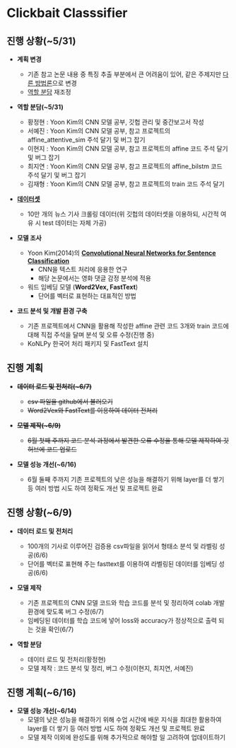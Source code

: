 Clickbait Classsifier
=====================  

진행 상황(~5/31)
---------------

+ **계획 변경**
  - 기존 참고 논문 내용 중 특징 추출 부분에서 큰 어려움이 있어, 같은 주제지만 [다른 방법론](https://github.com/2alive3s/Fake_news/blob/master/%5BJIPS%5DFake%20news%20detection%20using%20deep%20learning.pdf)으로 변경
  - [역할 분담](https://github.com/rjhwang08/Clickbait-Classsifier/issues/2) 재조정

+ **역할 분담(~5/31)**
  - 황정현 : Yoon Kim의 CNN 모델 공부, 깃헙 관리 및 중간보고서 작성
  - 서예진 : Yoon Kim의 CNN 모델 공부, 참고 프로젝트의 affine_attentive_sim 주석 달기 및 버그 잡기
  - 이현지 : Yoon Kim의 CNN 모델 공부, 참고 프로젝트의 affine 코드 주석 달기 및 버그 잡기
  - 최지연 : Yoon Kim의 CNN 모델 공부, 참고 프로젝트의 affine_bilstm 코드 주석 달기 및 버그 잡기
  - 김재형 : Yoon Kim의 CNN 모델 공부, 참고 프로젝트의 train 코드 주석 달기

+ [**데이터셋**](https://github.com/2alive3s/Fake_news/tree/master/data)
  - 10만 개의 뉴스 기사 크롤링 데이터(위 깃헙의 데이터셋을 이용하되, 시간적 여유 시 test 데이터는 자체 가공) 

+ **모델 조사**
  - Yoon Kim(2014)의 [**Convolutional Neural Networks for Sentence Classification**](https://arxiv.org/pdf/1408.5882.pdf)
    * CNN을 텍스트 처리에 응용한 연구
    * 해당 논문에서는 영화 댓글 감정 분석에 적용 
  - 워드 임베딩 모델 (**Word2Vex, FastText**)
    * 단어를 벡터로 표현하는 대표적인 방법
  
+ **코드 분석 및 개발 환경 구축**
  - 기존 프로젝트에서 CNN을 활용해 작성한 affine 관련 코드 3개와 train 코드에 대해 직접 주석을 달며 분석 및 오류 수정(진행 중)
  - KoNLPy 한국어 처리 패키지 및 FastText 설치

진행 계획
---------
+ ~~**데이터 로드 및 전처리(~6/7)**~~
  - ~~csv 파일을 github에서 불러오기~~
  - ~~Word2Vex와 FastText를 이용하여 데이터 전처리~~

+ ~~**모델 제작(~6/9)**~~
  - ~~6월 첫째 주까지 코드 분석 과정에서 발견한 오류 수정을 통해 모델 제작하여 깃허브에 코드 업로드~~
  
+ **모델 성능 개선(~6/16)**
  - 6월 둘째 주까지 기존 프로젝트의 낮은 성능을 해결하기 위해 layer를 더 쌓기 등 여러 방법 시도 하여 정확도 개선 및 프로젝트 
  완료


진행 상황(~6/9)
---------------

+ **데이터 로드 및 전처리**
  - 100개의 기사로 이루어진 검증용 csv파일을 읽어서 형태소 분석 및 라벨링 성공(6/6)
  - 단어를 벡터로 표현해 주는 fasttext를 이용하여 라벨링된 데이터를 임베딩 성공(6/6)
  
+ **모델 제작**
  - 기존 프로젝트의 CNN 모델 코드와 학습 코드를 분석 및 정리하여 colab 개발환경에 맞도록 버그 수정(6/7)
  - 임베딩된 데이터를 학습 코드에 넣어 loss와 accuracy가 정상적으로 출력 되는 것을 확인(6/7)
  
+ **역할 분담**
  - 데이터 로드 및 전처리(황정현)
  - 모델 제작 : 코드 분석 및 정리, 버그 수정(이현지, 최지연, 서예진)

진행 계획(~6/16)
---------------

+ **모델 성능 개선(~6/14)**
  - 모델의 낮은 성능을 해결하기 위해 수업 시간에 배운 지식을 최대한 활용하여 layer를 더 쌓기 등 여러 방법 시도 하여 정확도 개선 및 프로젝트 
  완료
  - 모델 제작 이외에 완성도를 위해 추가적으로 해야할 일 고려하여 업데이트하기

